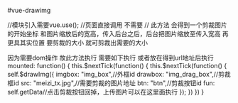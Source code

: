 #vue-drawimg

//模块引入需要vue.use();
//页面直接调用 不需要
// 此方法 会得到一个剪裁图片的开始坐标  和图片缩放后的宽高，传入后台之后，后台把图片缩放至传入宽高  再更具其实位置 要剪裁的大小 就可剪裁出需要的大小


因为需要dom操作 故此方法执行 需要如下执行  或者放在得到url地址后执行
 mounted: function() {
        this.$nextTick(function() {
            this.$nextTick(function() {
                self.$drawImg({
                    imgbox: "img_box",//外框id
                    drawbox: "img_drag_box",//剪裁框id
                    src: "meizi_tx.jpg",//需要剪裁的图片地址
                    btn: "btn",//剪裁按钮id
                    fun: self.getData//点击剪裁按钮回掉，上传图片可以在这里面执行
                });
            })
        })
}

